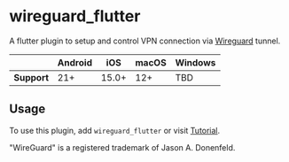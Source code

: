 
# wireguard_flutter

A flutter plugin to setup and control VPN connection via [Wireguard](https://www.wireguard.com/) tunnel.

|             | Android | iOS   | macOS | Windows |
|-------------|---------|-------|-------|---------|
| **Support** | 21+     | 15.0+ | 12+   | TBD     |

## Usage

To use this plugin, add `wireguard_flutter` or visit  [Tutorial](https://flutterflux.com/).

"WireGuard" is a registered trademark of Jason A. Donenfeld.